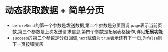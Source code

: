 # 动态获取数据 + 简单分页

- `beforeSend`的第一个参数是发送数据,第二个参数是分页回调,`page`表示当前页数,第三个参数是上次发送请求信息,第四个参数是拓展表格操作,详见**拓展功能**
- `success`的第二个参数是分页回调,`next`赋值为`true`表示还有下一页,为`false`则下一页按钮变灰